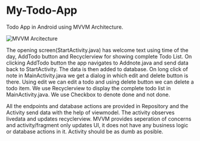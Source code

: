 # My-Todo-App
Todo App in Android using MVVM Architecture.


![MVVM Arcitecture](https://krify.co/wp-content/uploads/2019/06/MVVM-for-Android-App-Development.png)

The opening screen(StartActivity.java) has welcome text using time of the day, AddTodo button and Recyclerview for showing complete Todo List.
On clicking AddTodo button the app navigates to Addnote.java and send data back to StartActivity. The data is then added to database.
On long click of note in MainActivity.java we get a dialog in which edit and delete button is there. Using edit we can edit a todo and using delete button we can delete a todo item.
We use Recyclerview to display the complete todo list in MainActivity.java.
We use Checkbox to denote done and not done.

All the endpoints and database actions are provided in Repository and the Activity send data with the help of viewmodel. The activity observes livedata and updates recyclerview. MVVM provides seperation of concerns and activity/fragment only updates UI, it does not have any business logic or database actions in it. Activity should be as dumb as posible.
